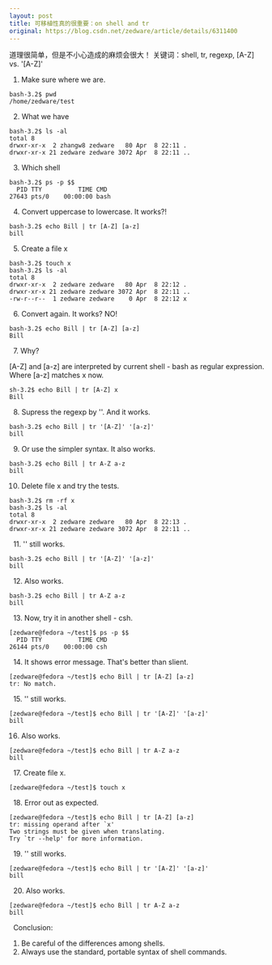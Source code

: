 ```yaml
---
layout: post
title: 可移植性真的很重要：on shell and tr
original: https://blog.csdn.net/zedware/article/details/6311400
---
```


道理很简单，但是不小心造成的麻烦会很大！
关键词：shell, tr, regexp, [A-Z] vs. '[A-Z]'
 
1. Make sure where we are.

```
bash-3.2$ pwd
/home/zedware/test
```
 
2. What we have

```
bash-3.2$ ls -al
total 8
drwxr-xr-x  2 zhangw8 zedware   80 Apr  8 22:11 .
drwxr-xr-x 21 zedware zedware 3072 Apr  8 22:11 ..
```
 
3. Which shell

```
bash-3.2$ ps -p $$
  PID TTY          TIME CMD
27643 pts/0    00:00:00 bash
```
 
4. Convert uppercase to lowercase. It works?!

```
bash-3.2$ echo Bill | tr [A-Z] [a-z]
bill
```
 
5. Create a file x

```
bash-3.2$ touch x
bash-3.2$ ls -al
total 8
drwxr-xr-x  2 zedware zedware   80 Apr  8 22:12 .
drwxr-xr-x 21 zedware zedware 3072 Apr  8 22:11 ..
-rw-r--r--  1 zedware zedware    0 Apr  8 22:12 x
```
 
6. Convert again. It works? NO!

```
bash-3.2$ echo Bill | tr [A-Z] [a-z]
Bill
```
 
7. Why?

[A-Z] and [a-z] are interpreted by current shell - bash as regular expression.
Where [a-z] matches x now.

```
sh-3.2$ echo Bill | tr [A-Z] x
Bill
```
 
8. Supress the regexp by ''. And it works.

```
bash-3.2$ echo Bill | tr '[A-Z]' '[a-z]'
bill
```
 
9. Or use the simpler syntax. It also works.

```
bash-3.2$ echo Bill | tr A-Z a-z
bill
```

10. Delete file x and try the tests.

```
bash-3.2$ rm -rf x
bash-3.2$ ls -al
total 8
drwxr-xr-x  2 zedware zedware   80 Apr  8 22:13 .
drwxr-xr-x 21 zedware zedware 3072 Apr  8 22:11 ..
```
 
11. '' still works.

```
bash-3.2$ echo Bill | tr '[A-Z]' '[a-z]'
bill
```
 
12. Also works.

```
bash-3.2$ echo Bill | tr A-Z a-z
bill
```
 
13. Now, try it in another shell - csh.

```
[zedware@fedora ~/test]$ ps -p $$
  PID TTY          TIME CMD
26144 pts/0    00:00:00 csh
```
 
14. It shows error message. That's better than slient.

```
[zedware@fedora ~/test]$ echo Bill | tr [A-Z] [a-z]
tr: No match.
```
 
15. '' still works.

```
[zedware@fedora ~/test]$ echo Bill | tr '[A-Z]' '[a-z]'
bill
```

16. Also works.

```
[zedware@fedora ~/test]$ echo Bill | tr A-Z a-z
bill
```
 
17. Create file x.

```
[zedware@fedora ~/test]$ touch x
```
 
18. Error out as expected.

```
[zedware@fedora ~/test]$ echo Bill | tr [A-Z] [a-z]
tr: missing operand after `x'
Two strings must be given when translating.
Try `tr --help' for more information.
```
 
19. '' still works.

```
[zedware@fedora ~/test]$ echo Bill | tr '[A-Z]' '[a-z]'
bill
```
 
20. Also works.

```
[zedware@fedora ~/test]$ echo Bill | tr A-Z a-z
bill
```
 
Conclusion:
1. Be careful of the differences among shells.
2. Always use the standard, portable syntax of shell commands.
